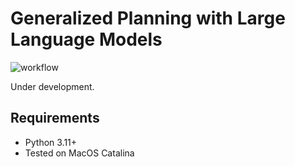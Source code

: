 # Generalized Planning with Large Language Models

![workflow](https://github.com/tomsilver/llm-genplan/actions/workflows/ci.yml/badge.svg)

Under development.

## Requirements

- Python 3.11+
- Tested on MacOS Catalina
